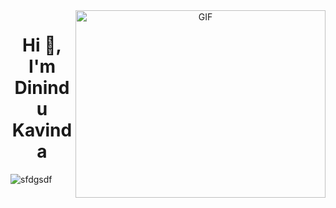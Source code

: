 <a target="_blank" align="center">
  <img align="right" top="500" height="300" width="400" alt="GIF" src="https://media.giphy.com/media/SWoSkN6DxTszqIKEqv/giphy.gif">
</a>
<h1 align="center">Hi 👋, I'm Dinindu Kavinda</h1>
<p align="left"> <img src="https://komarev.com/ghpvc/?username=sfdgsdf&label=Profile%20views&color=0e75b6&style=flat" alt="sfdgsdf" /> </p>

